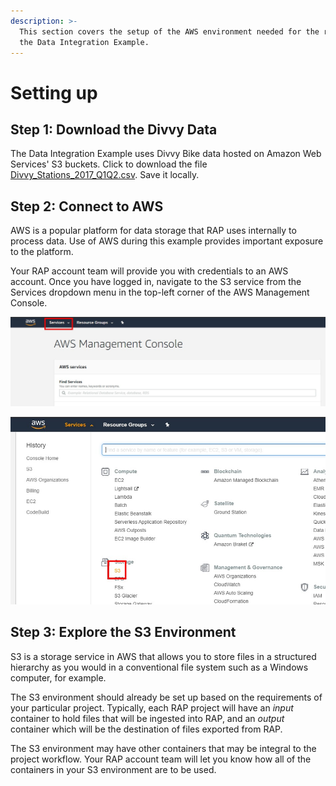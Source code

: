 ```yaml
---
description: >-
  This section covers the setup of the AWS environment needed for the rest of
  the Data Integration Example.
---
```


# Setting up

## Step 1: Download the Divvy Data

The Data Integration Example uses Divvy Bike data hosted on Amazon Web Services' S3 buckets. Click to download the file [Divvy\_Stations\_2017\_Q1Q2.csv](https://wmp-rap-sample-data.s3.us-east-2.amazonaws.com/source-files/Divvy_Stations_2017_Q1Q2.csv). Save it locally.

## Step 2: Connect to AWS

AWS is a popular platform for data storage that RAP uses internally to process data. Use of AWS during this example provides important exposure to the platform.

Your RAP account team will provide you with credentials to an AWS account. Once you have logged in, navigate to the S3 service from the Services dropdown menu in the top-left corner of the AWS Management Console.

![Navigate to the S3 service in AWS \(Step 1\)](../../.gitbook/assets/aws-management-console.jpg)

![Navigate to the S3 service in AWS \(Step 2\)](../../.gitbook/assets/aws-management-console-2.jpg)

## Step 3: Explore the S3 Environment

S3 is a storage service in AWS that allows you to store files in a structured hierarchy as you would in a conventional file system such as a Windows computer, for example.

The S3 environment should already be set up based on the requirements of your particular project. Typically, each RAP project will have an _input_ container to hold files that will be ingested into RAP, and an _output_ container which will be the destination of files exported from RAP. 

The S3 environment may have other containers that may be integral to the project workflow. Your RAP account team will let you know how all of the containers in your S3 environment are to be used. 

